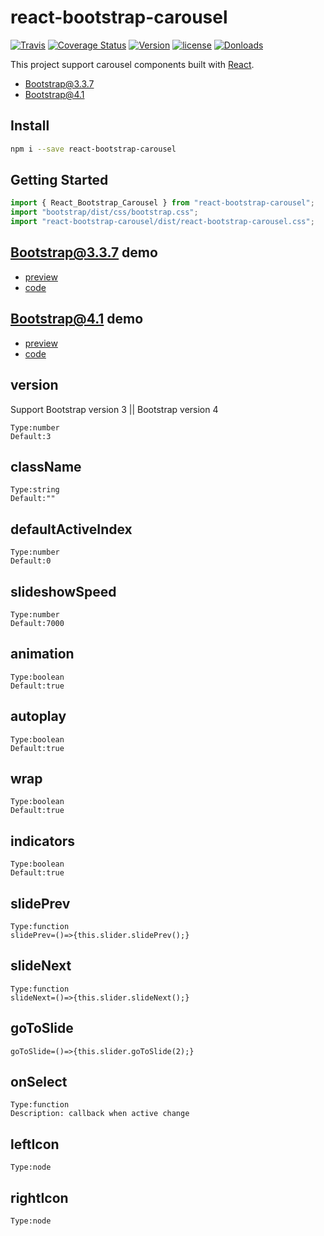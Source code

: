 # react-bootstrap-carousel

[![Travis](https://api.travis-ci.org/skycloud1030/react-bootstrap-carousel.svg?branch=master)](https://travis-ci.org/skycloud1030/react-bootstrap-carousel)
[![Coverage Status](https://coveralls.io/repos/github/skycloud1030/react-bootstrap-carousel/badge.svg?branch=master)](https://coveralls.io/github/skycloud1030/react-bootstrap-carousel?branch=master)
[![Version](https://img.shields.io/npm/v/react-bootstrap-carousel.svg)](https://www.npmjs.com/package/react-bootstrap-carousel)
[![license](https://img.shields.io/badge/license-MIT-blue.svg?style=flat-square)](LICENSE)
[![Donloads](https://img.shields.io/npm/dm/react-bootstrap-carousel.svg)](https://www.npmjs.com/package/react-bootstrap-carousel)

This project support carousel components built with [React](https://github.com/facebook/react).

* [Bootstrap@3.3.7](https://getbootstrap.com/docs/3.3/javascript/#carousel)
* [Bootstrap@4.1](https://getbootstrap.com/docs/4.1/components/carousel/#with-indicators)

## Install

```sh
npm i --save react-bootstrap-carousel
```

## Getting Started

```js
import { React_Bootstrap_Carousel } from "react-bootstrap-carousel";
import "bootstrap/dist/css/bootstrap.css";
import "react-bootstrap-carousel/dist/react-bootstrap-carousel.css";
```

## Bootstrap@3.3.7 demo

* [preview](https://skycloud1030.github.io/react-bootstrap-carousel/example/demoV3.html)
* [code](https://github.com/skycloud1030/react-bootstrap-carousel/blob/gh-pages/app/demoV3.jsx)

## Bootstrap@4.1 demo

* [preview](https://skycloud1030.github.io/react-bootstrap-carousel/example/demoV4.html)
* [code](https://github.com/skycloud1030/react-bootstrap-carousel/blob/gh-pages/app/demoV4.jsx)

## version

Support Bootstrap version 3 || Bootstrap version 4

```
Type:number
Default:3
```

## className

```
Type:string
Default:""
```

## defaultActiveIndex

```
Type:number
Default:0
```

## slideshowSpeed

```
Type:number
Default:7000
```

## animation

```
Type:boolean
Default:true
```

## autoplay

```
Type:boolean
Default:true
```

## wrap

```
Type:boolean
Default:true
```

## indicators

```
Type:boolean
Default:true
```

## slidePrev

```
Type:function
slidePrev=()=>{this.slider.slidePrev();}
```

## slideNext

```
Type:function
slideNext=()=>{this.slider.slideNext();}
```

## goToSlide

```
goToSlide=()=>{this.slider.goToSlide(2);}
```

## onSelect

```
Type:function
Description: callback when active change
```

## leftIcon

```
Type:node
```

## rightIcon

```
Type:node
```
